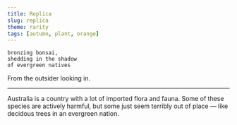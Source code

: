 ```yaml
---
title: Replica
slug: replica
theme: rarity
tags: [autumn, plant, orange]
---
```


```
bronzing bonsai,
shedding in the shadow
of evergreen natives
```

From the outsider looking in.

<!--more-->

---

Australia is a country with a lot of imported flora and fauna.
Some of these species are actively harmful, but some just seem terribly out of place — like decidous trees in an evergreen nation.


